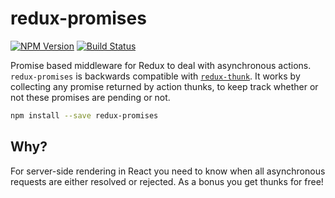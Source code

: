# redux-promises

[![NPM Version](https://img.shields.io/npm/v/redux-promises.svg?style=flat)](https://npmjs.org/package/redux-promises)
[![Build Status](https://img.shields.io/travis/CrocoDillon/redux-promises.svg?style=flat)](https://travis-ci.org/CrocoDillon/redux-promises)

Promise based middleware for Redux to deal with asynchronous actions. `redux-promises` is backwards compatible with [`redux-thunk`](https://github.com/gaearon/redux-thunk). It works by collecting any promise returned by action thunks, to keep track whether or not these promises are pending or not.

```bash
npm install --save redux-promises
```

## Why?

For server-side rendering in React you need to know when all asynchronous requests are either resolved or rejected. As a bonus you get thunks for free!
